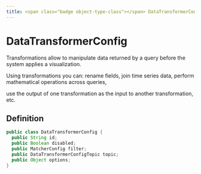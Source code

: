 ```yaml
---
title: <span class="badge object-type-class"></span> DataTransformerConfig
---
```

# <span class="badge object-type-class"></span> DataTransformerConfig

Transformations allow to manipulate data returned by a query before the system applies a visualization.

Using transformations you can: rename fields, join time series data, perform mathematical operations across queries,

use the output of one transformation as the input to another transformation, etc.

## Definition

```java
public class DataTransformerConfig {
  public String id;
  public Boolean disabled;
  public MatcherConfig filter;
  public DataTransformerConfigTopic topic;
  public Object options;
}
```
